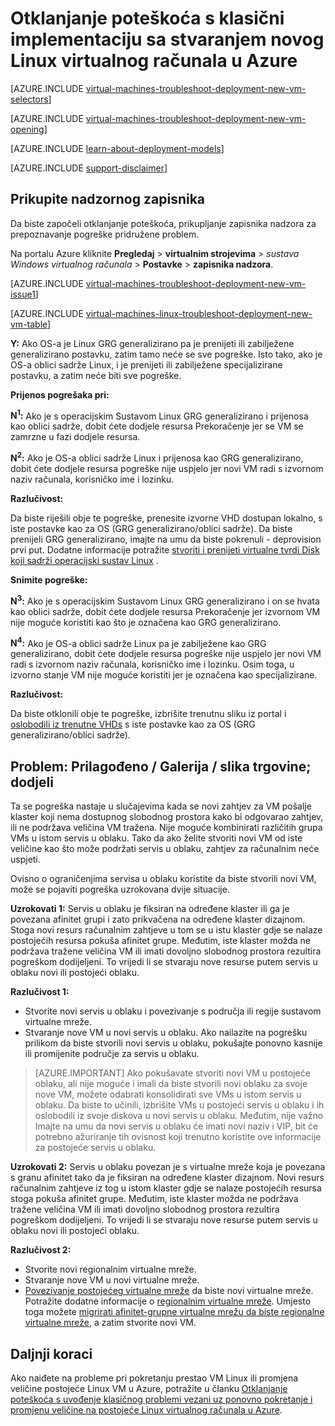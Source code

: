 <properties
   pageTitle="Otklanjanje poteškoća prilikom implementacije klasičan Linux VM | Microsoft Azure"
   description="Otklanjanje poteškoća s uvođenje klasičnog prilikom stvaranja novog Linux virtualnog računala u Azure"
   services="virtual-machines-linux"
   documentationCenter=""
   authors="JiangChen79"
   manager="felixwu"
   editor=""
   tags="top-support-issue"/>

<tags
  ms.service="virtual-machines-linux"
  ms.workload="na"
  ms.tgt_pltfrm="vm-linux"
  ms.devlang="na"
  ms.topic="article"
  ms.date="09/06/2016"
  ms.author="cjiang"/>

# <a name="troubleshoot-classic-deployment-issues-with-creating-a-new-linux-virtual-machine-in-azure"></a>Otklanjanje poteškoća s klasični implementaciju sa stvaranjem novog Linux virtualnog računala u Azure

[AZURE.INCLUDE [virtual-machines-troubleshoot-deployment-new-vm-selectors](../../includes/virtual-machines-linux-troubleshoot-deployment-new-vm-selectors-include.md)]

[AZURE.INCLUDE [virtual-machines-troubleshoot-deployment-new-vm-opening](../../includes/virtual-machines-troubleshoot-deployment-new-vm-opening-include.md)]

[AZURE.INCLUDE [learn-about-deployment-models](../../includes/learn-about-deployment-models-classic-include.md)]

[AZURE.INCLUDE [support-disclaimer](../../includes/support-disclaimer.md)]

## <a name="collect-audit-logs"></a>Prikupite nadzornog zapisnika

Da biste započeli otklanjanje poteškoća, prikupljanje zapisnika nadzora za prepoznavanje pogreške pridružene problem.

Na portalu Azure kliknite **Pregledaj** > **virtualnim strojevima** > *sustava Windows virtualnog računala* > **Postavke** > **zapisnika nadzora**.

[AZURE.INCLUDE [virtual-machines-troubleshoot-deployment-new-vm-issue1](../../includes/virtual-machines-troubleshoot-deployment-new-vm-issue1-include.md)]

[AZURE.INCLUDE [virtual-machines-linux-troubleshoot-deployment-new-vm-table](../../includes/virtual-machines-linux-troubleshoot-deployment-new-vm-table.md)]

**Y:** Ako OS-a je Linux GRG generalizirano pa je prenijeti ili zabilježene generalizirano postavku, zatim tamo neće se sve pogreške. Isto tako, ako je OS-a oblici sadrže Linux, i je prenijeti ili zabilježene specijalizirane postavku, a zatim neće biti sve pogreške.

**Prijenos pogrešaka pri:**

**N<sup>1</sup>:** Ako je s operacijskim Sustavom Linux GRG generalizirano i prijenosa kao oblici sadrže, dobit ćete dodjele resursa Prekoračenje jer se VM se zamrzne u fazi dodjele resursa.

**N<sup>2</sup>:** Ako je OS-a oblici sadrže Linux i prijenosa kao GRG generalizirano, dobit ćete dodjele resursa pogreške nije uspjelo jer novi VM radi s izvornom naziv računala, korisničko ime i lozinku.

**Razlučivost:**

Da biste riješili obje te pogreške, prenesite izvorne VHD dostupan lokalno, s iste postavke kao za OS (GRG generalizirano/oblici sadrže). Da biste prenijeli GRG generalizirano, imajte na umu da biste pokrenuli - deprovision prvi put. Dodatne informacije potražite [stvoriti i prenijeti virtualne tvrdi Disk koji sadrži operacijski sustav Linux](virtual-machines-linux-classic-create-upload-vhd.md) .

**Snimite pogreške:**

**N<sup>3</sup>:** Ako je s operacijskim Sustavom Linux GRG generalizirano i on se hvata kao oblici sadrže, dobit ćete dodjele resursa Prekoračenje jer izvornom VM nije moguće koristiti kao što je označena kao GRG generalizirano.

**N<sup>4</sup>:** Ako je OS-a oblici sadrže Linux pa je zabilježene kao GRG generalizirano, dobit ćete dodjele resursa pogreške nije uspjelo jer novi VM radi s izvornom naziv računala, korisničko ime i lozinku. Osim toga, u izvorno stanje VM nije moguće koristiti jer je označena kao specijalizirane.

**Razlučivost:**

Da biste otklonili obje te pogreške, izbrišite trenutnu sliku iz portal i [oslobodili iz trenutne VHDs](virtual-machines-linux-classic-capture-image.md) s iste postavke kao za OS (GRG generalizirano/oblici sadrže).

## <a name="issue-custom-gallery-marketplace-image-allocation-failure"></a>Problem: Prilagođeno / Galerija / slika trgovine; dodjeli
Ta se pogreška nastaje u slučajevima kada se novi zahtjev za VM pošalje klaster koji nema dostupnog slobodnog prostora kako bi odgovarao zahtjev, ili ne podržava veličina VM tražena. Nije moguće kombinirati različitih grupa VMs u istom servis u oblaku. Tako da ako želite stvoriti novi VM od iste veličine kao što može podržati servis u oblaku, zahtjev za računalnim neće uspjeti.

Ovisno o ograničenjima servisa u oblaku koristite da biste stvorili novi VM, može se pojaviti pogreška uzrokovana dvije situacije.

**Uzrokovati 1:** Servis u oblaku je fiksiran na određene klaster ili ga je povezana afinitet grupi i zato prikvačena na određene klaster dizajnom. Stoga novi resurs računalnim zahtjeve u tom se u istu klaster gdje se nalaze postojećih resursa pokuša afinitet grupe. Međutim, iste klaster možda ne podržava tražene veličina VM ili imati dovoljno slobodnog prostora rezultira pogreškom dodijeljeni. To vrijedi li se stvaraju nove resurse putem servis u oblaku novi ili postojeći oblaku.

**Razlučivost 1:**

- Stvorite novi servis u oblaku i povezivanje s područja ili regije sustavom virtualne mreže.
- Stvaranje nove VM u novi servis u oblaku.
  Ako nailazite na pogrešku prilikom da biste stvorili novi servis u oblaku, pokušajte ponovno kasnije ili promijenite područje za servis u oblaku.

> [AZURE.IMPORTANT] Ako pokušavate stvoriti novi VM u postojeće oblaku, ali nije moguće i imali da biste stvorili novi oblaku za svoje nove VM, možete odabrati konsolidirati sve VMs u istom servis u oblaku. Da biste to učinili, izbrišite VMs u postojeći servis u oblaku i ih oslobodili iz svoje diskova u novi servis u oblaku. Međutim, nije važno Imajte na umu da novi servis u oblaku će imati novi naziv i VIP, bit će potrebno ažuriranje tih ovisnost koji trenutno koristite ove informacije za postojeće servis u oblaku.

**Uzrokovati 2:** Servis u oblaku povezan je s virtualne mreže koja je povezana s granu afinitet tako da je fiksiran na određene klaster dizajnom. Novi resurs računalnim zahtjeve iz tog u istom klaster gdje se nalaze postojećih resursa stoga pokuša afinitet grupe. Međutim, iste klaster možda ne podržava tražene veličina VM ili imati dovoljno slobodnog prostora rezultira pogreškom dodijeljeni. To vrijedi li se stvaraju nove resurse putem servis u oblaku novi ili postojeći oblaku.

**Razlučivost 2:**

- Stvorite novi regionalnim virtualne mreže.
- Stvaranje nove VM u novi virtualne mreže.
- [Povezivanje postojećeg virtualne mreže](https://azure.microsoft.com/blog/vnet-to-vnet-connecting-virtual-networks-in-azure-across-different-regions/) da biste novi virtualne mreže. Potražite dodatne informacije o [regionalnim virtualne mreže](https://azure.microsoft.com/blog/2014/05/14/regional-virtual-networks/). Umjesto toga možete [migrirati afinitet-grupne virtualne mrežu da biste regionalne virtualne mreže](https://azure.microsoft.com/blog/2014/11/26/migrating-existing-services-to-regional-scope/), a zatim stvorite novi VM.

## <a name="next-steps"></a>Daljnji koraci
Ako naiđete na probleme pri pokretanju prestao VM Linux ili promjena veličine postojeće Linux VM u Azure, potražite u članku [Otklanjanje poteškoća s uvođenje klasičnog problemi vezani uz ponovno pokretanje i promjenu veličine na postojeće Linux virtualnog računala u Azure](virtual-machines-linux-classic-restart-resize-error-troubleshooting.md).
